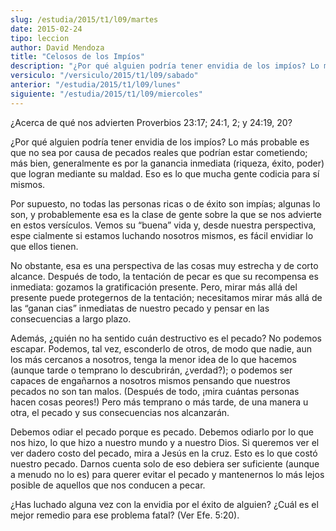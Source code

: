 ```yaml
---
slug: /estudia/2015/t1/l09/martes
date: 2015-02-24
tipo: leccion
author: David Mendoza
title: "Celosos de los Impíos"
description: "¿Por qué alguien podría tener envidia de los impíos? Lo más probable es que no sea por causa de pecados reales que podrían estar cometiendo; más bien, generalmente es por la ganancia inmediata (riqueza, éxito, poder) que logran mediante su maldad."
versiculo: "/versiculo/2015/t1/l09/sabado"
anterior: "/estudia/2015/t1/l09/lunes"
siguiente: "/estudia/2015/t1/l09/miercoles"
---
```


¿Acerca de qué nos advierten Proverbios 23:17; 24:1, 2; y 24:19, 20?

¿Por qué alguien podría tener envidia de los impíos? Lo más probable es que no sea por causa de pecados reales que podrían estar cometiendo; más bien, generalmente es por la ganancia inmediata (riqueza, éxito, poder) que logran mediante su maldad. Eso es lo que mucha gente codicia para sí mismos.

Por supuesto, no todas las personas ricas o de éxito son impías; algunas lo son, y probablemente esa es la clase de gente sobre la que se nos advierte en estos versículos. Vemos su “buena” vida y, desde nuestra perspectiva, espe cialmente si estamos luchando nosotros mismos, es fácil envidiar lo que ellos tienen.

No obstante, esa es una perspectiva de las cosas muy estrecha y de corto alcance. Después de todo, la tentación de pecar es que su recompensa es inmediata: gozamos la gratificación presente. Pero, mirar más allá del presente puede protegernos de la tentación; necesitamos mirar más allá de las “ganan cias” inmediatas de nuestro pecado y pensar en las consecuencias a largo plazo.

Además, ¿quién no ha sentido cuán destructivo es el pecado? No podemos escapar. Podemos, tal vez, esconderlo de otros, de modo que nadie, aun los más cercanos a nosotros, tenga la menor idea de lo que hacemos (aunque tarde o temprano lo descubrirán, ¿verdad?); o podemos ser capaces de engañarnos a nosotros mismos pensando que nuestros pecados no son tan malos. (Después de todo, ¡mira cuántas personas hacen cosas peores!) Pero más temprano o más tarde, de una manera u otra, el pecado y sus consecuencias nos alcanzarán.

Debemos odiar el pecado porque es pecado. Debemos odiarlo por lo que nos hizo, lo que hizo a nuestro mundo y a nuestro Dios. Si queremos ver el ver dadero costo del pecado, mira a Jesús en la cruz. Esto es lo que costó nuestro pecado. Darnos cuenta solo de eso debiera ser suficiente (aunque a menudo no lo es) para querer evitar el pecado y mantenernos lo más lejos posible de aquellos que nos conducen a pecar.

¿Has luchado alguna vez con la envidia por el éxito de alguien? ¿Cuál es el mejor remedio para ese problema fatal? (Ver Efe. 5:20).
